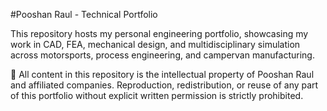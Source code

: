#Pooshan Raul - Technical Portfolio

This repository hosts my personal engineering portfolio, showcasing my work in CAD, FEA, mechanical design, and multidisciplinary simulation across motorsports, process engineering, and campervan manufacturing.

🚫 All content in this repository is the intellectual property of Pooshan Raul and affiliated companies. Reproduction, redistribution, or reuse of any part of this portfolio without explicit written permission is strictly prohibited.